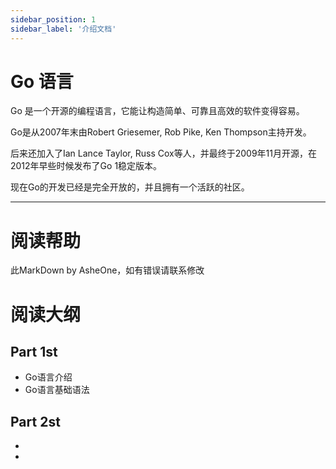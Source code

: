```yaml
---
sidebar_position: 1
sidebar_label: '介绍文档'
---
```


# Go 语言

Go 是一个开源的编程语言，它能让构造简单、可靠且高效的软件变得容易。

Go是从2007年末由Robert Griesemer, Rob Pike, Ken Thompson主持开发。

后来还加入了Ian Lance Taylor, Russ Cox等人，并最终于2009年11月开源，在2012年早些时候发布了Go 1稳定版本。

现在Go的开发已经是完全开放的，并且拥有一个活跃的社区。

------

# 阅读帮助

此MarkDown by AsheOne，如有错误请联系修改

# 阅读大纲

## Part 1st

- Go语言介绍
- Go语言基础语法

## Part 2st

- 
- 
